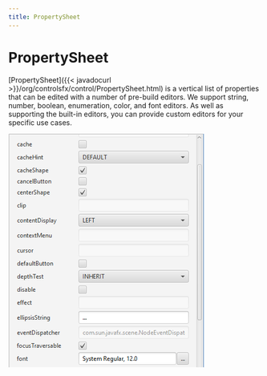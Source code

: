 ```yaml
---
title: PropertySheet
---
```

# PropertySheet

[PropertySheet]({{< javadocurl >}}/org/controlsfx/control/PropertySheet.html) is a vertical list of properties that can be edited with a number of pre-build editors.
We support string, number, boolean, enumeration, color, and font editors.
As well as supporting the built-in editors, you can provide custom editors for your specific use cases.

![propertySheet](/images/features/propertySheet.png "A PropertySheet Control")
